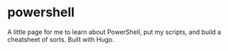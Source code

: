 # powershell
A little page for me to learn about PowerShell, put my scripts, and build a cheatsheet of sorts. Built with Hugo.
